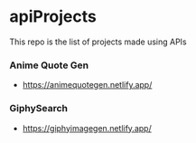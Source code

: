 # apiProjects

This repo is the list of projects made using APIs
### Anime Quote Gen
* https://animequotegen.netlify.app/

### GiphySearch
* https://giphyimagegen.netlify.app/
